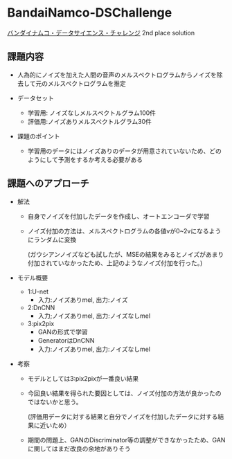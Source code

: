 # BandaiNamco-DSChallenge

[バンダイナムコ・データサイエンス・チャレンジ](https://athletix.run/challenges/czaMEOxQG)  2nd place solution



## 課題内容

- 人為的にノイズを加えた人間の音声のメルスペクトログラムからノイズを除去して元のメルスペクトログラムを推定

  

- データセット
  - 学習用: ノイズなしメルスペクトルグラム100件
  - 評価用:ノイズありメルスペクトルグラム30件



- 課題のポイント
  - 学習用のデータにはノイズありのデータが用意されていないため、どのようにして予測をするか考える必要がある



## 課題へのアプローチ

- 解法

  - 自身でノイズを付加したデータを作成し、オートエンコーダで学習

  - ノイズ付加の方法は、メルスペクトログラムの各値vが0~2vになるようにランダムに変換

    (ガウシアンノイズなども試したが、MSEの結果をみるとノイズがあまり付加されていなかったため、上記のようなノイズ付加を行った。)



- モデル概要
  - 1:U-net
    - 入力:ノイズありmel, 出力:ノイズ
  - 2:DnCNN
    - 入力;ノイズありmel, 出力:ノイズなしmel
  - 3:pix2pix
    - GANの形式で学習
    - GeneratorはDnCNN
    - 入力:ノイズありmel, 出力:ノイズなしmel



- 考察

  - モデルとしては3:pix2pixが一番良い結果

  - 今回良い結果を得られた要因としては、ノイズ付加の方法が良かったのではないかと思う。

    (評価用データに対する結果と自分でノイズを付加したデータに対する結果に近いため）

  - 期間の問題上、GANのDiscriminator等の調整ができなかったため、GANに関してはまだ改良の余地がありそう